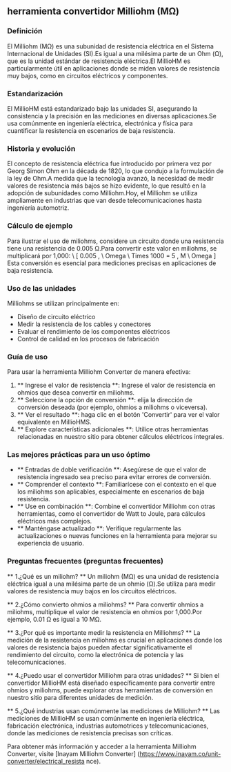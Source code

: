 ## herramienta convertidor Milliohm (MΩ)

### Definición
El Milliohm (MΩ) es una subunidad de resistencia eléctrica en el Sistema Internacional de Unidades (SI).Es igual a una milésima parte de un Ohm (Ω), que es la unidad estándar de resistencia eléctrica.El MillioHM es particularmente útil en aplicaciones donde se miden valores de resistencia muy bajos, como en circuitos eléctricos y componentes.

### Estandarización
El MillioHM está estandarizado bajo las unidades SI, asegurando la consistencia y la precisión en las mediciones en diversas aplicaciones.Se usa comúnmente en ingeniería eléctrica, electrónica y física para cuantificar la resistencia en escenarios de baja resistencia.

### Historia y evolución
El concepto de resistencia eléctrica fue introducido por primera vez por Georg Simon Ohm en la década de 1820, lo que condujo a la formulación de la ley de Ohm.A medida que la tecnología avanzó, la necesidad de medir valores de resistencia más bajos se hizo evidente, lo que resultó en la adopción de subunidades como Milliohm.Hoy, el Milliohm se utiliza ampliamente en industrias que van desde telecomunicaciones hasta ingeniería automotriz.

### Cálculo de ejemplo
Para ilustrar el uso de miliohms, considere un circuito donde una resistencia tiene una resistencia de 0.005 Ω.Para convertir este valor en miliohms, se multiplicará por 1,000:
\ [
0.005 \, \ Omega \ Times 1000 = 5 \, M \ Omega
\]
Esta conversión es esencial para mediciones precisas en aplicaciones de baja resistencia.

### Uso de las unidades
Milliohms se utilizan principalmente en:
- Diseño de circuito eléctrico
- Medir la resistencia de los cables y conectores
- Evaluar el rendimiento de los componentes eléctricos
- Control de calidad en los procesos de fabricación

### Guía de uso
Para usar la herramienta Milliohm Converter de manera efectiva:
1. ** Ingrese el valor de resistencia **: Ingrese el valor de resistencia en ohmios que desea convertir en miliohms.
2. ** Seleccione la opción de conversión **: elija la dirección de conversión deseada (por ejemplo, ohmios a miliohms o viceversa).
3. ** Ver el resultado **: haga clic en el botón 'Convertir' para ver el valor equivalente en MillioHMS.
4. ** Explore características adicionales **: Utilice otras herramientas relacionadas en nuestro sitio para obtener cálculos eléctricos integrales.

### Las mejores prácticas para un uso óptimo
- ** Entradas de doble verificación **: Asegúrese de que el valor de resistencia ingresado sea preciso para evitar errores de conversión.
- ** Comprender el contexto **: Familiarícese con el contexto en el que los miliohms son aplicables, especialmente en escenarios de baja resistencia.
- ** Use en combinación **: Combine el convertidor Milliohm con otras herramientas, como el convertidor de Watt to Joule, para cálculos eléctricos más complejos.
- ** Manténgase actualizado **: Verifique regularmente las actualizaciones o nuevas funciones en la herramienta para mejorar su experiencia de usuario.

### Preguntas frecuentes (preguntas frecuentes)

** 1.¿Qué es un miliohm? **
Un miliohm (MΩ) es una unidad de resistencia eléctrica igual a una milésima parte de un ohmio (Ω).Se utiliza para medir valores de resistencia muy bajos en los circuitos eléctricos.

** 2.¿Cómo convierto ohmios a miliohms? **
Para convertir ohmios a miliohms, multiplique el valor de resistencia en ohmios por 1,000.Por ejemplo, 0.01 Ω es igual a 10 MΩ.

** 3.¿Por qué es importante medir la resistencia en Milliohms? **
La medición de la resistencia en miliohms es crucial en aplicaciones donde los valores de resistencia bajos pueden afectar significativamente el rendimiento del circuito, como la electrónica de potencia y las telecomunicaciones.

** 4.¿Puedo usar el convertidor Milliohm para otras unidades? **
Si bien el convertidor MillioHM está diseñado específicamente para convertir entre ohmios y miliohms, puede explorar otras herramientas de conversión en nuestro sitio para diferentes unidades de medición.

** 5.¿Qué industrias usan comúnmente las mediciones de Milliohm? **
Las mediciones de MillioHM se usan comúnmente en ingeniería eléctrica, fabricación electrónica, industrias automotrices y telecomunicaciones, donde las mediciones de resistencia precisas son críticas.

Para obtener más información y acceder a la herramienta Milliohm Converter, visite [Inayam Milliohm Converter] (https://www.inayam.co/unit-converter/electrical_resista nce).